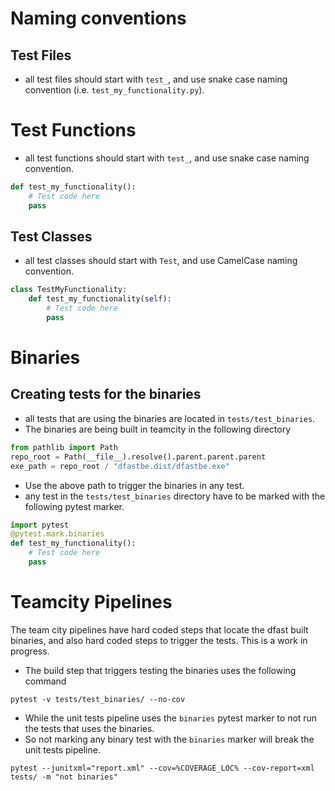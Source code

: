 # Naming conventions
## Test Files
- all test files should start with `test_`, and use snake case naming convention (i.e. `test_my_functionality.py`).

# Test Functions
- all test functions should start with `test_`, and use snake case naming convention.
```python
def test_my_functionality():
    # Test code here
    pass
```
## Test Classes
- all test classes should start with `Test`, and use CamelCase naming convention.
```python
class TestMyFunctionality:
    def test_my_functionality(self):
        # Test code here
        pass
```

# Binaries 

## Creating tests for the binaries
- all tests that are using the binaries are located in `tests/test_binaries`.
- The binaries are being built in teamcity in the following directory
```python
from pathlib import Path
repo_root = Path(__file__).resolve().parent.parent.parent
exe_path = repo_root / "dfastbe.dist/dfastbe.exe"
```
- Use the above path to trigger the binaries in any test.
- any test in the `tests/test_binaries` directory have to be marked with the following pytest marker.
```python
import pytest
@pytest.mark.binaries
def test_my_functionality():
    # Test code here
    pass
```

# Teamcity Pipelines
The team city pipelines have hard coded steps that locate the dfast built binaries, and also hard coded steps to 
trigger the tests. This is a work in progress.
- The build step that triggers testing the binaries uses the following command
```shell
pytest -v tests/test_binaries/ --no-cov
```
- While the unit tests pipeline uses the `binaries` pytest marker to not run the tests that uses the binaries.
- So not marking any binary test with the `binaries` marker will break the unit tests pipeline.
```shell
pytest --junitxml="report.xml" --cov=%COVERAGE_LOC% --cov-report=xml tests/ -m "not binaries"
```